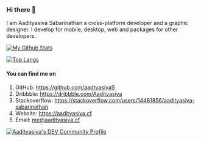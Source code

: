 ### Hi there 👋
I am Aadityasiva Sabarinathan a cross-platform developer and a graphic designer. I develop for mobile, desktop, web and packages for other developers.

[![My Github Stats](https://github-readme-stats.vercel.app/api?username=aadityasivaS&count_private=true&theme=default&show_icons=true)](https://github.com/aadityasivaS)
</a>

[![Top Langs](https://github-readme-stats.vercel.app/api/top-langs/?username=aadityasivaS&layout=compact)](https://github.com/aadityasivaS)

#### You can find me on
1. GitHub: https://github.com/aadtyasivaS
2. Dribbble: https://dribbble.com/Aadityasiva
3. Stackoverflow: https://stackoverflow.com/users/14481856/aadityasiva-sabarinathan
4. Website: https://aadityasiva.cf
5. Email: me@aadityasiva.cf

[![Aadityasiva's DEV Community Profile](https://d2fltix0v2e0sb.cloudfront.net/dev-badge.svg)](https://dev.to/aadityasivas)
